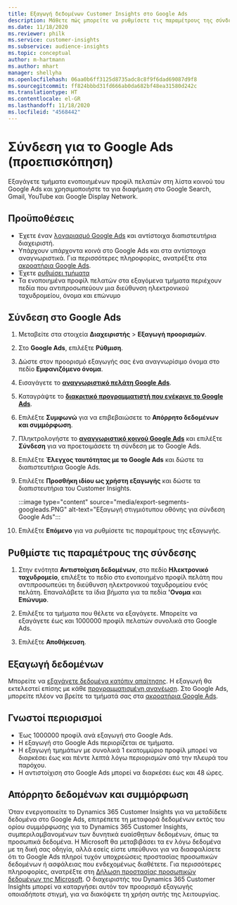 ```yaml
---
title: Εξαγωγή δεδομένων Customer Insights στο Google Ads
description: Μάθετε πώς μπορείτε να ρυθμίσετε τις παραμέτρους της σύνδεσης στο Google Ads.
ms.date: 11/18/2020
ms.reviewer: philk
ms.service: customer-insights
ms.subservice: audience-insights
ms.topic: conceptual
author: m-hartmann
ms.author: mhart
manager: shellyha
ms.openlocfilehash: 06aa0b6ff3125d8735adc8c8f9f6dad69087d9f8
ms.sourcegitcommit: ff824bbbd31fd666ab0da682bf48ea31580d242c
ms.translationtype: HT
ms.contentlocale: el-GR
ms.lasthandoff: 11/18/2020
ms.locfileid: "4568442"
---
```

# <a name="connector-for-google-ads-preview"></a>Σύνδεση για το Google Ads (προεπισκόπηση)

Εξαγάγετε τμήματα ενοποιημένων προφίλ πελατών στη λίστα κοινού του Google Ads και χρησιμοποιήστε τα για διαφήμιση στο Google Search, Gmail, YouTube και Google Display Network. 

## <a name="prerequisites"></a>Προϋποθέσεις

-   Έχετε έναν [λογαριασμό Google Ads](https://ads.google.com/) και αντίστοιχα διαπιστευτήρια διαχειριστή.
-   Υπάρχουν υπάρχοντα κοινά στο Google Ads και στα αντίστοιχα αναγνωριστικά. Για περισσότερες πληροφορίες, ανατρέξτε στα [ακροατήρια Google Ads](https://support.google.com/google-ads/answer/7558048?hl=en#:~:text=Audience%20lists%20is%20a%20section,Display%20Network%20through%20remarketing%20campaigns.).
-   Έχετε [ρυθμίσει τμήματα](segments.md)
-   Τα ενοποιημένα προφίλ πελατών στα εξαγόμενα τμήματα περιέχουν πεδία που αντιπροσωπεύουν μια διεύθυνση ηλεκτρονικού ταχυδρομείου, όνομα και επώνυμο

## <a name="connect-to-google-ads"></a>Σύνδεση στο Google Ads

1. Μεταβείτε στα στοιχεία **Διαχειριστής** > **Εξαγωγή προορισμών**.

1. Στο **Google Ads**, επιλέξτε **Ρύθμιση**.

1. Δώστε στον προορισμό εξαγωγής σας ένα αναγνωρίσιμο όνομα στο πεδίο **Εμφανιζόμενο όνομα**.

1. Εισαγάγετε το **[αναγνωριστικό πελάτη Google Ads](https://support.google.com/google-ads/answer/1704344)**.

1. Καταγράψτε το **[διακριτικό προγραμματιστή που ενέκρινε το Google Ads](https://developers.google.com/google-ads/api/docs/first-call/dev-token)**.

1. Επιλέξτε **Συμφωνώ** για να επιβεβαιώσετε το **Απόρρητο δεδομένων και συμμόρφωση**.

1. Πληκτρολογήστε το **[αναγνωριστικό κοινού Google Ads](https://support.google.com/google-ads/answer/7558048?hl=en#:~:text=Audience%20lists%20is%20a%20section,Display%20Network%20through%20remarketing%20campaigns.)** και επιλέξτε **Σύνδεση** για να προετοιμάσετε τη σύνδεση με το Google Ads.

1. Επιλέξτε **Έλεγχος ταυτότητας με το Google Ads** και δώστε τα διαπιστευτήρια Google Ads.

1. Επιλέξτε **Προσθήκη ιδίου ως χρήστη εξαγωγής** και δώστε τα διαπιστευτήρια του Customer Insights.

   :::image type="content" source="media/export-segments-googleads.PNG" alt-text="Εξαγωγή στιγμιότυπου οθόνης για σύνδεση Google Ads":::

1. Επιλέξτε **Επόμενο** για να ρυθμίσετε τις παραμέτρους της εξαγωγής.

## <a name="configure-the-connector"></a>Ρυθμίστε τις παραμέτρους της σύνδεσης

1. Στην ενότητα **Αντιστοίχιση δεδομένων**, στο πεδίο **Ηλεκτρονικό ταχυδρομείο**, επιλέξτε το πεδίο στο ενοποιημένο προφίλ πελάτη που αντιπροσωπεύει τη διεύθυνση ηλεκτρονικού ταχυδρομείου ενός πελάτη. Επαναλάβετε τα ίδια βήματα για τα πεδία **'Ονομα** και **Επώνυμο**.

1. Επιλέξτε τα τμήματα που θέλετε να εξαγάγετε. Μπορείτε να εξαγάγετε έως και 1000000 προφίλ πελατών συνολικά στο Google Ads.

1. Επιλέξτε **Αποθήκευση**.

## <a name="export-the-data"></a>Εξαγωγή δεδομένων

Μπορείτε να [εξαγάγετε δεδομένα κατόπιν απαίτησης](export-destinations.md). Η εξαγωγή θα εκτελεστεί επίσης με κάθε [προγραμματισμένη ανανέωση](system.md#schedule-tab). Στο Google Ads, μπορείτε πλέον να βρείτε τα τμήματά σας στα [ακροατήρια Google Ads](https://support.google.com/google-ads/answer/7558048?hl=en/).

## <a name="known-limitations"></a>Γνωστοί περιορισμοί

- Έως 1000000 προφίλ ανά εξαγωγή στο Google Ads.
- Η εξαγωγή στο Google Ads περιορίζεται σε τμήματα.
- Η εξαγωγή τμημάτων με συνολικά 1 εκατομμύριο προφίλ μπορεί να διαρκέσει έως και πέντε λεπτά λόγω περιορισμών από την πλευρά του παρόχου. 
- Η αντιστοίχιση στο Google Ads μπορεί να διαρκέσει έως και 48 ώρες.

## <a name="data-privacy-and-compliance"></a>Απόρρητο δεδομένων και συμμόρφωση

Όταν ενεργοποιείτε το Dynamics 365 Customer Insights για να μεταδίδετε δεδομένα στο Google Ads, επιτρέπετε τη μεταφορά δεδομένων εκτός του ορίου συμμόρφωσης για το Dynamics 365 Customer Insights, συμπεριλαμβανομένων των δυνητικά ευαίσθητων δεδομένων, όπως τα προσωπικά δεδομένα. Η Microsoft θα μεταβιβάσει τα εν λόγω δεδομένα με τη δική σας οδηγία, αλλά εσείς είστε υπεύθυνοι για να διασφαλίσετε ότι το Google Ads πληροί τυχόν υποχρεώσεις προστασίας προσωπικών δεδομένων ή ασφάλειας που ενδεχομένως διαθέτετε. Για περισσότερες πληροφορίες, ανατρέξτε στη [Δήλωση προστασίας προσωπικών δεδομένων της Microsoft](https://go.microsoft.com/fwlink/?linkid=396732).
Ο διαχειριστής του Dynamics 365 Customer Insights μπορεί να καταργήσει αυτόν τον προορισμό εξαγωγής οποιαδήποτε στιγμή, για να διακόψετε τη χρήση αυτής της λειτουργίας.
